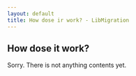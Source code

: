 ```yaml
---
layout: default
title: How dose ir work? - LibMigration
---
```


## How dose it work?


Sorry. There is not anything contents yet.










